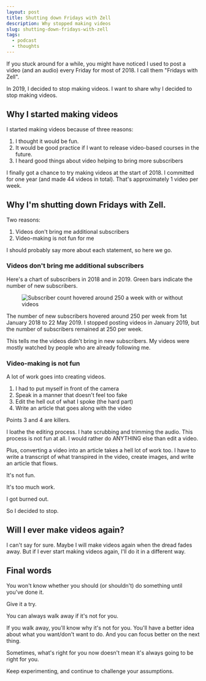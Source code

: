 ```yaml
---
layout: post
title: Shutting down Fridays with Zell
description: Why stopped making videos
slug: shutting-down-fridays-with-zell
tags:
  - podcast
  - thoughts
---
```


If you stuck around for a while, you might have noticed I used to post a video (and an audio) every Friday for most of 2018. I call them "Fridays with Zell". 

In 2019, I decided to stop making videos. I want to share why I decided to stop making videos. 

<!-- more -->

## Why I started making videos

I started making videos because of three reasons: 

1. I thought it would be fun. 
2. It would be good practice if I want to release video-based courses in the future. 
3. I heard good things about video helping to bring more subscribers

I finally got a chance to try making videos at the start of 2018. I committed for one year (and made 44 videos in total). That's approximately 1 video per week. 

## Why I'm shutting down Fridays with Zell.

Two reasons: 

1. Videos don't bring me additional subscribers
2. Video-making is not fun for me

I should probably say more about each statement, so here we go.

### Videos don't bring me additional subscribers

Here's a chart of subscribers in 2018 and in 2019. 
Green bars indicate the number of new subscribers. 

<figure><img src="/images/2019/shutting-fridays-with-zell/subs.png" alt="Subscriber count hovered around 250 a week with or without videos"></figure>

The number of new subscribers hovered around 250 per week from 1st January 2018 to 22 May 2019. I stopped posting videos in January 2019, but the number of subscribers remained at 250 per week. 

This tells me the videos didn't bring in new subscribers. My videos were mostly watched by people who are already following me. 

### Video-making is not fun

A lot of work goes into creating videos. 

1. I had to put myself in front of the camera
2. Speak in a manner that doesn't feel too fake 
3. Edit the hell out of what I spoke (the hard part) 
4. Write an article that goes along with the video 

Points 3 and 4 are killers. 

I loathe the editing process. I hate scrubbing and trimming the audio. This process is not fun at all. I would rather do ANYTHING else than edit a video. 

Plus, converting a video into an article takes a hell lot of work too. I have to write a transcript of what transpired in the video, create images, and write an article that flows.

It's not fun. 

It's too much work. 

I got burned out. 

So I decided to stop. 

## Will I ever make videos again?
  
I can't say for sure. Maybe I will make videos again when the dread fades away. But if I ever start making videos again, I'll do it in a different way. 

## Final words

You won't know whether you should (or shouldn't) do something until you've done it. 

Give it a try. 

You can always walk away if it's not for you. 

If you walk away, you'll know why it's not for you. You'll have a better idea about what you want/don't want to do. And you can focus better on the next thing. 

Sometimes, what's right for you now doesn't mean it's always going to be right for you. 

Keep experimenting, and continue to challenge your assumptions. 